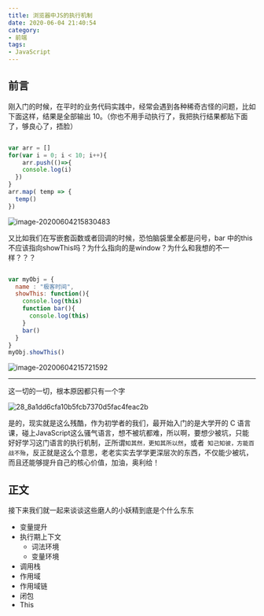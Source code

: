 ```yaml
---
title: 浏览器中JS的执行机制
date: 2020-06-04 21:40:54
category: 
- 前端
tags:
- JavaScript
---
```


## 前言

刚入门的时候，在平时的业务代码实践中，经常会遇到各种稀奇古怪的问题，比如下面这样，结果是全部输出 10。（你也不用手动执行了，我把执行结果都贴下面了，够良心了，捂脸）

```javascript

var arr = []
for(var i = 0; i < 10; i++){
	arr.push(()=>{
    console.log(i)
  })
}
arr.map( temp => {
  temp()
})

```

![image-20200604215830483](https://img-1251598303.cos.ap-guangzhou.myqcloud.com/image-20200604215830483.png)

又比如我们在写嵌套函数或者回调的时候，恐怕脑袋里全都是问号，bar 中的this不应该指向showThis吗？为什么指向的是window？为什么和我想的不一样？？？

```javascript

var myObj = {
  name : "极客时间", 
  showThis: function(){
    console.log(this)
    function bar(){
      console.log(this)
    }
    bar()
  }
}
myObj.showThis()

```

![image-20200604215721592](https://img-1251598303.cos.ap-guangzhou.myqcloud.com/image-20200604215721592.png)

---

这一切的一切，根本原因都只有一个字

![28_8a1dd6cfa10b5fcb7370d5fac4feac2b](https://img-1251598303.cos.ap-guangzhou.myqcloud.com/28_8a1dd6cfa10b5fcb7370d5fac4feac2b.png)

是的，现实就是这么残酷，作为初学者的我们，最开始入门的是大学开的 C 语言课，碰上JavaScript这么骚气语言，想不被坑都难，所以啊，要想少被坑，只能好好学习这门语言的执行机制，正所谓```知其然，更知其所以然```，或者``` 知己知彼，方能百战不殆```，反正就是这么个意思，老老实实去学学更深层次的东西，不仅能少被坑，而且还能够提升自己的核心价值，加油，奥利给！

## 正文

接下来我们就一起来谈谈这些磨人的小妖精到底是个什么东东

- 变量提升
- 执行期上下文
  - 词法环境
  - 变量环境
- 调用栈
- 作用域
- 作用域链
- 闭包
- This

